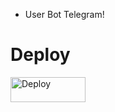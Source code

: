 - User Bot Telegram!

# Deploy

<a href="https://dashboard.heroku.com/new?template=https://github.com/MrAbolii/UserBot"><img src="https://telegra.ph/file/84f1b9276359c25453a28.jpg" height=40 width=120 alt="Deploy" /></a>
